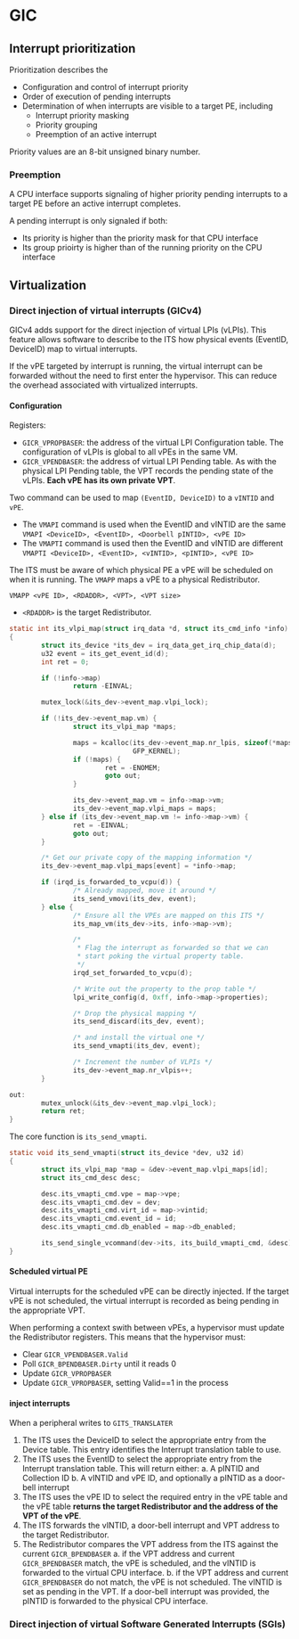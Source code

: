 # GIC

## Interrupt prioritization

Prioritization describes the

* Configuration and control of interrupt priority
* Order of execution of pending interrupts
* Determination of when interrupts are visible to a target PE,
  including
  * Interrupt priority masking
  * Priority grouping
  * Preemption of an active interrupt

Priority values are an 8-bit unsigned binary number.

### Preemption

A CPU interface supports signaling of higher priority pending
interrupts to a target PE before an active interrupt completes.

A pending interrupt is only signaled if both:

* Its priority is higher than the priority mask for that CPU
  interface
* Its group prioirty is higher than of the running priority on
  the CPU interface


## Virtualization

### Direct injection of virtual interrupts (GICv4)

GICv4 adds support for the direct injection of virtual LPIs (vLPIs).
This feature allows software to describe to the ITS how physical
events (EventID, DeviceID) map to virtual interrupts.

If the vPE targeted by interrupt is running, the virtual interrupt
can be forwarded without the need to first enter the hypervisor.
This can reduce the overhead associated with virtualized interrupts.

#### Configuration

Registers:

* `GICR_VPROPBASER`: the address of the virtual LPI Configuration table.
  The configuration of vLPIs is global to all vPEs in the same VM.
* `GICR_VPENDBASER`: the address of virtual LPI Pending table. As with
  the physical LPI Pending table, the VPT records the pending state of
  the vLPIs. **Each vPE has its own private VPT**.

Two command can be used to map `(EventID, DeviceID)` to a `vINTID` and `vPE`.

* The `VMAPI` command is used when the EventID and vINTID are the same
  `VMAPI <DeviceID>, <EventID>, <Doorbell pINTID>, <vPE ID>`
* The `VMAPTI` command is used then the EventID and vINTID are different
  `VMAPTI <DeviceID>, <EventID>, <vINTID>, <pINTID>, <vPE ID>`

The ITS must be aware of which physical PE a vPE will be scheduled on
when it is running.
The `VMAPP` maps a vPE to a physical Redistributor.

`VMAPP <vPE ID>, <RDADDR>, <VPT>, <VPT size>`

* `<RDADDR>` is the target Redistributor.

```c
static int its_vlpi_map(struct irq_data *d, struct its_cmd_info *info)
{
        struct its_device *its_dev = irq_data_get_irq_chip_data(d);
        u32 event = its_get_event_id(d);
        int ret = 0;

        if (!info->map)
                return -EINVAL;

        mutex_lock(&its_dev->event_map.vlpi_lock);

        if (!its_dev->event_map.vm) {
                struct its_vlpi_map *maps;

                maps = kcalloc(its_dev->event_map.nr_lpis, sizeof(*maps),
                               GFP_KERNEL);
                if (!maps) {
                        ret = -ENOMEM;
                        goto out;
                }

                its_dev->event_map.vm = info->map->vm;
                its_dev->event_map.vlpi_maps = maps;
        } else if (its_dev->event_map.vm != info->map->vm) {
                ret = -EINVAL;
                goto out;
        }

        /* Get our private copy of the mapping information */
        its_dev->event_map.vlpi_maps[event] = *info->map;

        if (irqd_is_forwarded_to_vcpu(d)) {
                /* Already mapped, move it around */
                its_send_vmovi(its_dev, event);
        } else {
                /* Ensure all the VPEs are mapped on this ITS */
                its_map_vm(its_dev->its, info->map->vm);

                /*
                 * Flag the interrupt as forwarded so that we can
                 * start poking the virtual property table.
                 */
                irqd_set_forwarded_to_vcpu(d);

                /* Write out the property to the prop table */
                lpi_write_config(d, 0xff, info->map->properties);

                /* Drop the physical mapping */
                its_send_discard(its_dev, event);

                /* and install the virtual one */
                its_send_vmapti(its_dev, event);

                /* Increment the number of VLPIs */
                its_dev->event_map.nr_vlpis++;
        }

out:
        mutex_unlock(&its_dev->event_map.vlpi_lock);
        return ret;
}
```

The core function is `its_send_vmapti`.

```c
static void its_send_vmapti(struct its_device *dev, u32 id)
{
        struct its_vlpi_map *map = &dev->event_map.vlpi_maps[id];
        struct its_cmd_desc desc;

        desc.its_vmapti_cmd.vpe = map->vpe;
        desc.its_vmapti_cmd.dev = dev;
        desc.its_vmapti_cmd.virt_id = map->vintid;
        desc.its_vmapti_cmd.event_id = id;
        desc.its_vmapti_cmd.db_enabled = map->db_enabled;

        its_send_single_vcommand(dev->its, its_build_vmapti_cmd, &desc);
}
```

#### Scheduled virtual PE

Virtual interrupts for the scheduled vPE can be directly injected. If
the target vPE is not scheduled, the virtual interrupt is recorded as
being pending in the appropriate VPT.

When performing a context swith between vPEs, a hypervisor must update
the Redistributor registers. This means that the hypervisor must:
* Clear `GICR_VPENDBASER.Valid`
* Poll `GICR_BPENDBASER.Dirty` until it reads 0
* Update `GICR_VPROPBASER`
* Update `GICR_VPROPBASER`, setting Valid==1 in the process

#### inject interrupts

When a peripheral writes to `GITS_TRANSLATER`
1. The ITS uses the DeviceID to select the appropriate entry from the
   Device table. This entry identifies the Interrupt translation table
   to use.
2. The ITS uses the EventID to select the appropriate entry from the
   Interrupt translation table. This will return either:
   a. A pINTID and Collection ID
   b. A vINTID and vPE ID, and optionally a pINTID as a door-bell interrupt
3. The ITS uses the vPE ID to select the required entry in the vPE
   table and the vPE table
   **returns the target Redistributor and the address of the VPT of the vPE**.
4. The ITS forwards the vINTID, a door-bell interrupt and VPT address to the
   target Redistributor.
5. The Redistributor compares the VPT address from the ITS against the current
   `GICR_BPENDBASER`
   a. if the VPT address and current `GICR_BPENDBASER` match, the vPE is
      scheduled, and the vINTID is forwarded to the virtual CPU interface.
   b. if the VPT address and current `GICR_BPENDBASER` do not match, the
      vPE is not scheduled. The vINTID is set as pending in the VPT. If a
      door-bell interrupt was provided, the pINTID is forwarded to the physical
      CPU interface.

### Direct injection of virtual Software Generated Interrupts (SGIs)